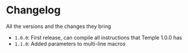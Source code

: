# Changelog
All the versions and the changes they bring

- `1.0.0`: First release, can compile all instructions that Temple 1.0.0 has
- `1.1.0`: Added parameters to multi-line macros
